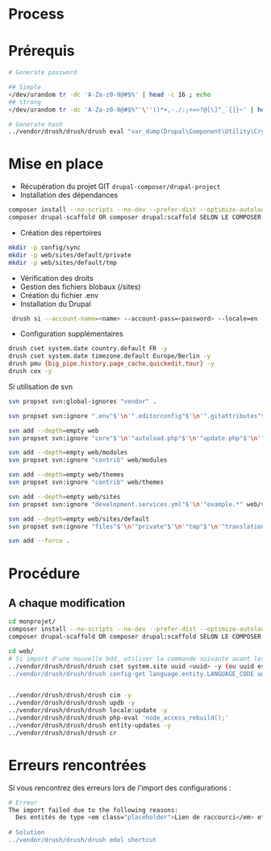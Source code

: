 # Process

# Prérequis

```bash
# Generate password

## Simple
</dev/urandom tr -dc 'A-Za-z0-9@#$%' | head -c 16 ; echo
## Strong
</dev/urandom tr -dc 'A-Za-z0-9@#$%"'\''()*+,-./:;<=>?@[\]^_`{|}~' | head -c 16 ; echo

# Generate hash
../vendor/drush/drush/drush eval "var_dump(Drupal\Component\Utility\Crypt::randomBytesBase64(55))"
```

# Mise en place

 - Récupération du projet GIT `drupal-composer/drupal-project`
 - Installation des dépendances
 
```bash
composer install --no-scripts --no-dev --prefer-dist --optimize-autoloader
composer drupal-scaffold OR composer drupal:scaffold SELON LE COMPOSER.JSON
```

 - Création des répertoires

```bash
mkdir -p config/sync
mkdir -p web/sites/default/private
mkdir -p web/sites/default/tmp
```

 - Vérification des droits
 - Gestion des fichiers blobaux (/sites)
 - Création du fichier .env
 - Installation du Drupal
 
```bash
 drush si --account-name=<name> --account-pass=<password> --locale=en -y
```

 - Configuration supplémentaires
 
```bash
drush cset system.date country.default FR -y
drush cset system.date timezone.default Europe/Berlin -y
drush pmu {big_pipe,history,page_cache,quickedit,tour} -y
drush cex -y
```

Si utilisation de svn
```bash
svn propset svn:global-ignores "vendor" .

svn propset svn:ignore ".env"$'\n'".editorconfig"$'\n'".gitattributes"$'\n'".phpintel"$'\n'"*.sublime-project"$'\n'"*.sublime-workspace"$'\n'".buildpath"$'\n'".DS_Store"$'\n'".idea"$'\n'".project"$'\n'"nbproject" .

svn add --depth=empty web
svn propset svn:ignore "core"$'\n'"autoload.php"$'\n'"update.php"$'\n'"index.php"$'\n'"web.config"$'\n'".*" web

svn add --depth=empty web/modules
svn propset svn:ignore "contrib" web/modules

svn add --depth=empty web/themes
svn propset svn:ignore "contrib" web/themes

svn add --depth=empty web/sites
svn propset svn:ignore "development.services.yml"$'\n'"example.*" web/sites

svn add --depth=empty web/sites/default
svn propset svn:ignore "files"$'\n'"private"$'\n'"tmp"$'\n'"translations"$'\n'"default.*" web/sites/default

svn add --force .
```

# Procédure

## A chaque modification

```bash
cd monprojet/
composer install --no-scripts --no-dev --prefer-dist --optimize-autoloader
composer drupal-scaffold OR composer drupal:scaffold SELON LE COMPOSER.JSON

cd web/
# Si import d'une nouvelle bdd, utiliser la commande suivante avant les autres
../vendor/drush/drush/drush cset system.site uuid <uuid> -y (ou uuid est celle de system.site.yml de l'installation du Drupal)
../vendor/drush/drush/drush config-get language.entity.LANGUAGE_CODE uuid <uuid> -y  (ou uuid est celle de language.entity.LANGUAGE_CODE.yml de l'installation du Drupal)


../vendor/drush/drush/drush cim -y
../vendor/drush/drush/drush updb -y
../vendor/drush/drush/drush locale:update -y
../vendor/drush/drush/drush php-eval 'node_access_rebuild();'
../vendor/drush/drush/drush entity-updates -y
../vendor/drush/drush/drush cr
```

# Erreurs rencontrées

Si vous rencontrez des erreurs lors de l'import des configurations :
```bash
# Erreur
The import failed due to the following reasons:                                                                             
  Des entités de type <em class="placeholder">Lien de raccourci</em> et <em class="placeholder">Ensemble de raccourcis</em> <em class="placeholder">Par défaut</em> existent. Celles-ci doivent être supprimées avant d'importer.
  
# Solution
../vendor/drush/drush/drush edel shortcut
```
